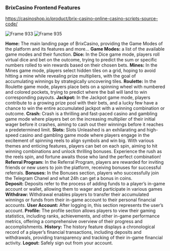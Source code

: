 ### BrixCasino Frontend Features

https://casinoshop.io/product/brix-casino-online-casino-scripts-source-code/

![Frame 933](https://github.com/user-attachments/assets/c065f3d9-208a-42cf-a181-be06c40c8932)
![Frame 935](https://github.com/user-attachments/assets/a3c127d7-bfcb-4b9e-8c59-23ecdb9d7524)


**Home:** The main landing page of BrixCasino, providing the Game Modes of the platform and its features and more…
**Game Modes:** a list of the available game modes and their function.
**Dice:** In the Dice game mode, players roll virtual dice and bet on the outcome, trying to predict the sum or specific numbers rolled to win rewards based on their chosen bets.
**Mines:** In the Mines game mode, players select hidden tiles on a grid, hoping to avoid hitting a mine while revealing prize multipliers, with the goal of accumulating winnings by strategically uncovering tiles.
**Roulette:** In the Roulette game mode, players place bets on a spinning wheel with numbered and colored pockets, trying to predict where the ball will land to win corresponding payouts.
**Jackpot:** In the Jackpot game mode, players contribute to a growing prize pool with their bets, and a lucky few have a chance to win the entire accumulated jackpot with a winning combination or outcome.
**Crash:** Crash is a thrilling and fast-paced casino and gambling game mode where players bet on the increasing multiplier of their initial wager before it crashes, aiming to cash out their winnings before it reaches a predetermined limit.
**Slots:** Slots Unleashed is an exhilarating and high-speed casino and gambling game mode where players engage in the excitement of spinning reels to align symbols and win big. With various themes and enticing features, players can bet on each spin, aiming to hit winning combinations and unlock thrilling bonuses. Experience the rush as the reels spin, and fortune awaits those who land the perfect combination!
**Referral Program:** In the Referral Program, players are rewarded for inviting friends or new users to join the platform, receiving bonuses for successful referrals.
**Bonuses:** In the Bonuses section, players who successfully join the Telegram Chanel and what 24h can get a bonus in coins.
**Deposit:** Deposits refer to the process of adding funds to a player’s in-game account or wallet, allowing them to wager and participate in various games
**Withdraw:** Withdrawal enables players to transfer their accumulated winnings or funds from their in-game account to their personal financial accounts.
**User Account:** After logging in, this section represents the user’s account.
**Profile:** The profile section allows players to view their gaming statistics, including ranks, achievements, and other in-game performance metrics, offering a comprehensive overview of their progress and accomplishments.
**History:** The history feature displays a chronological record of a player’s financial transactions, including deposits and withdrawals, providing transparency and tracking of their in-game financial activity.
**Logout:** Safely sign out from your account.

